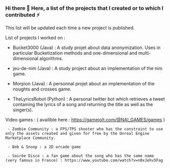 ### Hi there 👋 Here, a list of the projects that I created or to which I contributed ⚡

This list will be updated each time a new project is published.

List of projects I worked on :
  
  - Bucket3000 (Java) : A study projet about data anonymization. Uses in particular Bucketization methods and one-dimensional and multi-dimensional algorithms.

  - jeu-de-nim (Java) : A study project about an implementation of the nim game.

  - Morpion (Java) : A personnal projet about an implementation of the noughts and crosses game.

  - TheLyricsRobot (Python) : A personal twitter bot which retrieves a tweet containing the lyrics of a song and returning the title as well as the singer(s).

  Video games : ( availible here : https://gamejolt.com/@NAI_GAMES/games )
    
     - Zombie Community : a FPS/TPS shooter who has the constraint to use only the assets created and given for free by the Unreal Engine Marketplace Community.
     
     - Bob & Snoop : a 2D arcade game
     
     - Soirée Disco : a fan game about the song who has the same name (very famous in France) : https://www.youtube.com/watch?v=n0xJehv5Fag
